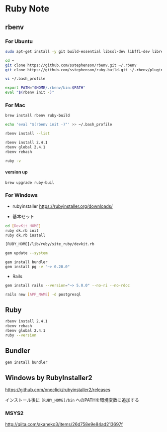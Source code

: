 # Ruby Note

## rbenv
### For Ubuntu
```bash
sudo apt-get install -y git build-essential libssl-dev libffi-dev libreadline-dev

cd ~
git clone https://github.com/sstephenson/rbenv.git ~/.rbenv
git clone https://github.com/sstephenson/ruby-build.git ~/.rbenv/plugins/ruby-build
```

```bash
vi ~/.bash_profile

export PATH="$HOME/.rbenv/bin:$PATH"
eval "$(rbenv init -)"
```

### For Mac
```bash
brew install rbenv ruby-build

echo 'eval "$(rbenv init -)"' >> ~/.bash_profile
```

```bash
rbenv install --list

rbenv install 2.4.1
rbenv global 2.4.1
rbenv rehash

ruby -v
```

#### version up
```bash
brew upgrade ruby-buil
```

### For Windows

* rubyinstaller
https://rubyinstaller.org/downloads/

* 基本セット

```bash
cd [DevKit_HOME]
ruby dk.rb init
ruby dk.rb install

[RUBY_HOME]/lib/ruby/site_ruby/devkit.rb
```

```bash
gem update --system

gem install bundler
gem install pg -v "~> 0.20.0"
```

* Rails

```bash
gem install rails --version="~> 5.0.0" --no-ri --no-rdoc

rails new [APP_NAME] -d postgresql
```

## Ruby
```bash
rbenv install 2.4.1
rbenv rehash
rbenv global 2.4.1
ruby --version
```

## Bundler
```bash
gem install bundler
```

## Windows by RubyInstaller2
https://github.com/oneclick/rubyinstaller2/releases

インストール後に `[RUBY_HOME]/bin` へのPATHを環境変数に追加する

### MSYS2
http://qiita.com/akaneko3/items/26d758e9e84ad213697f
